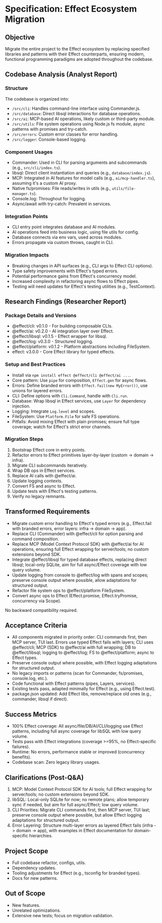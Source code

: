 # Specification: Effect Ecosystem Migration

## Objective
Migrate the entire project to the Effect ecosystem by replacing specified libraries and patterns with their Effect counterparts, ensuring modern, functional programming paradigms are adopted throughout the codebase.

## Codebase Analysis (Analyst Report)
### Structure
The codebase is organized into:
- `/src/cli`: Handles command-line interface using Commander.js.
- `/src/database`: Direct libsql interactions for database operations.
- `/src/ai`: MCP-based AI operations, likely custom or third-party module.
- `/src/utils`: File system operations using Node.js fs module, async patterns with promises and try-catch.
- `/src/errors`: Custom error classes for error handling.
- `/src/logger`: Console-based logging.

### Component Usages
- Commander: Used in CLI for parsing arguments and subcommands (e.g., `src/cli/index.ts`).
- libsql: Direct client instantiation and queries (e.g., `database/index.js`).
- MCP: Integrated in AI features for model calls (e.g., `ai/mcp-handler.ts`), assuming it's a custom AI proxy.
- Native fs/promises: File reads/writes in utils (e.g., `utils/file-manager.ts`).
- Console.log: Throughout for logging.
- Async/await with try-catch: Prevalent in services.

### Integration Points
- CLI entry point integrates database and AI modules.
- AI operations feed into business logic, using file utils for config.
- Database connects via env vars, used across modules.
- Errors propagate via custom throws, caught in CLI.

### Migration Impacts
- Breaking changes in API surfaces (e.g., CLI args to Effect CLI options).
- Type safety improvements with Effect's typed errors.
- Potential performance gains from Effect's concurrency model.
- Increased complexity in refactoring async flows to Effect pipes.
- Testing will need updates for Effect's testing utilities (e.g., TestContext).

## Research Findings (Researcher Report)
### Package Details and Versions
- @effect/cli: v0.1.0 - For building composable CLIs.
- @effect/ai: v0.2.0 - AI integration layer over Effect.
- @effect/libsql: v0.1.5 - Effect wrapper for libsql.
- @effect/log: v0.3.0 - Structured logging.
- @effect/platform: v0.1.2 - Platform abstractions including FileSystem.
- effect: v3.0.0 - Core Effect library for typed effects.

### Setup and Best Practices
- Install via `npm install effect @effect/cli @effect/ai ...`.
- Core pattern: Use `pipe` for composition, `Effect.gen` for async flows.
- Errors: Define branded errors with `Effect.fail(new MyError())`, use unions for layered errors.
- CLI: Define options with `Cli.Command`, handle with `Cli.run`.
- Database: Wrap libsql in Effect services, use `Layer` for dependency injection.
- Logging: Integrate `Log.level` and scopes.
- FileSystem: Use `Platform.File` for safe FS operations.
- Pitfalls: Avoid mixing Effect with plain promises; ensure full type coverage; watch for Effect's strict error channels.

### Migration Steps
1. Bootstrap Effect core in entry points.
2. Refactor errors to Effect primitives layer-by-layer (custom -> domain -> infra).
3. Migrate CLI subcommands iteratively.
4. Wrap DB ops in Effect services.
5. Replace AI calls with @effect/ai.
6. Update logging contexts.
7. Convert FS and async to Effect.
8. Update tests with Effect's testing patterns.
9. Verify no legacy remnants.

## Transformed Requirements
- Migrate custom error handling to Effect's typed errors (e.g., Effect.fail with branded errors, error layers: infra -> domain -> app).
- Replace CLI (Commander) with @effect/cli for option parsing and command composition.
- Replace MCP (Model Context Protocol SDK) with @effect/ai for AI operations, ensuring full Effect wrapping for server/tools; no custom extensions beyond SDK.
- Integrate @effect/libsql for typed database effects, replacing direct libsql; local-only SQLite, aim for full async/Effect coverage with low query volume.
- Update logging from console to @effect/log with spans and scopes; preserve console output where possible, allow adaptations for structured output.
- Refactor file system ops to @effect/platform FileSystem.
- Convert async ops to Effect (Effect.promise, Effect.tryPromise, concurrency via Scope).

No backward compatibility required.

## Acceptance Criteria
- All components migrated in priority order: CLI commands first, then MCP server, TUI last. Errors use typed Effect fails with layers; CLI uses @effect/cli; MCP (SDK) to @effect/ai with full wrapping; DB to @effect/libsql; logging to @effect/log; FS to @effect/platform; async to Effect types.
- Preserve console output where possible, with Effect logging adaptations for structured output.
- No legacy imports or patterns (scan for Commander, fs/promises, console.log, etc.).
- Code functional with Effect patterns (pipes, Layers, services).
- Existing tests pass, adapted minimally for Effect (e.g., using Effect.test).
- package.json updated: Add Effect libs, remove/replace old ones (e.g., commander, libsql if direct).

## Success Metrics
- 100% Effect coverage: All async/file/DB/AI/CLI/logging use Effect patterns, including full async coverage for libSQL with low query volume.
- Tests pass with Effect integrations (coverage >=95%, no Effect-specific failures).
- Runtime: No errors, performance stable or improved (concurrency benefits).
- Codebase scan: Zero legacy library usages.

## Clarifications (Post-Q&A)
1. MCP: Model Context Protocol SDK for AI tools; full Effect wrapping for server/tools; no custom extensions beyond SDK.
2. libSQL: Local-only SQLite for now; no remote plans; allow temporary sync if needed, but aim for full async/Effect; low query volume.
3. CLI Priorities: Migrate CLI commands first, then MCP server, TUI last; preserve console output where possible, but allow Effect logging adaptations for structured output.
4. Error Layering: Structure multi-layer errors as layered Effect fails (infra -> domain -> app), with examples in Effect documentation for domain-specific hierarchies.


## Project Scope
- Full codebase refactor, configs, utils.
- Dependency updates.
- Tooling adjustments for Effect (e.g., tsconfig for branded types).
- Docs for new patterns.

## Out of Scope
- New features.
- Unrelated optimizations.
- Extensive new tests; focus on migration validation.
